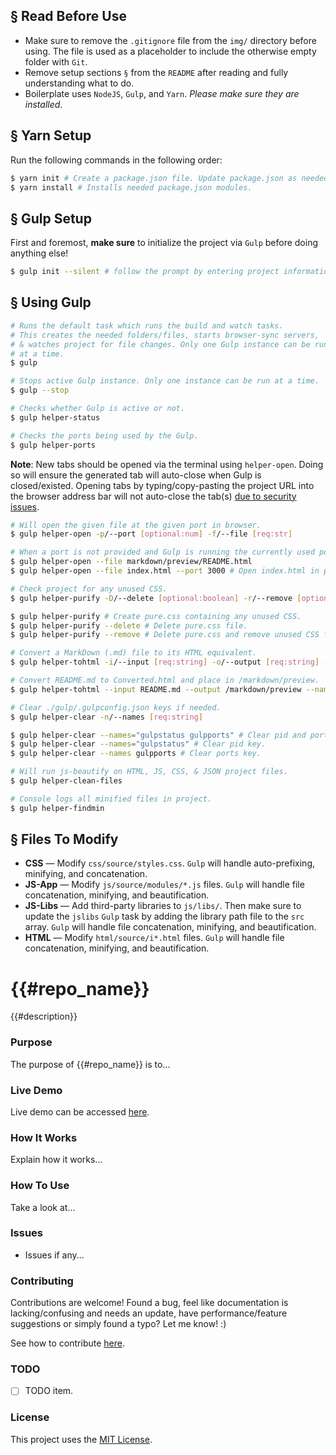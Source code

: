 ## § Read Before Use
* Make sure to remove the `.gitignore` file from the `img/` directory before using. The file is used as a placeholder to include the otherwise empty folder with `Git`.
* Remove setup sections `§` from the `README` after reading and fully understanding what to do.
* Boilerplate uses `NodeJS`, `Gulp`, and `Yarn`. *Please make sure they are installed*.

## § Yarn Setup
Run the following commands in the following order:

```bash
$ yarn init # Create a package.json file. Update package.json as needed.
$ yarn install # Installs needed package.json modules.
```

## § Gulp Setup

First and foremost, **make sure** to initialize the project via `Gulp` before doing anything else!

```bash
$ gulp init --silent # follow the prompt by entering project information.
```

## § Using Gulp

```bash
# Runs the default task which runs the build and watch tasks. 
# This creates the needed folders/files, starts browser-sync servers, 
# & watches project for file changes. Only one Gulp instance can be run
# at a time.
$ gulp

# Stops active Gulp instance. Only one instance can be run at a time.
$ gulp --stop
```

```bash
# Checks whether Gulp is active or not.
$ gulp helper-status
```

```bash
# Checks the ports being used by the Gulp.
$ gulp helper-ports
```

**Note**: New tabs should be opened via the terminal using `helper-open`. Doing so will ensure the generated tab will auto-close when Gulp is closed/existed. Opening tabs by typing/copy-pasting the project URL into the browser address bar will not auto-close the tab(s) [due to security issues](https://stackoverflow.com/questions/19761241/window-close-and-self-close-do-not-close-the-window-in-chrome).

```bash
# Will open the given file at the given port in browser.
$ gulp helper-open -p/--port [optional:num] -f/--file [req:str]

# When a port is not provided and Gulp is running the currently used port by Gulp will be used.
$ gulp helper-open --file markdown/preview/README.html
$ gulp helper-open --file index.html --port 3000 # Open index.html in port 3000.
```

```bash
# Check project for any unused CSS.
$ gulp helper-purify -D/--delete [optional:boolean] -r/--remove [optional:boolean]

$ gulp helper-purify # Create pure.css containing any unused CSS.
$ gulp helper-purify --delete # Delete pure.css file.
$ gulp helper-purify --remove # Delete pure.css and remove unused CSS from /css/source/styles.css.
```

```bash
# Convert a MarkDown (.md) file to its HTML equivalent.
$ gulp helper-tohtml -i/--input [req:string] -o/--output [req:string] -n/--name [optional:string]

# Convert README.md to Converted.html and place in /markdown/preview.
$ gulp helper-tohtml --input README.md --output /markdown/preview --name Converted.html
```

```bash
# Clear ./gulp/.gulpconfig.json keys if needed.
$ gulp helper-clear -n/--names [req:string]

$ gulp helper-clear --names="gulpstatus gulpports" # Clear pid and ports keys.
$ gulp helper-clear --names="gulpstatus" # Clear pid key.
$ gulp helper-clear --names gulpports # Clear ports key.
```

```bash
# Will run js-beautify on HTML, JS, CSS, & JSON project files.
$ gulp helper-clean-files 
```

```bash
# Console logs all minified files in project.
$ gulp helper-findmin 
```

## § Files To Modify
* **CSS** &mdash; Modify `css/source/styles.css`. `Gulp` will handle auto-prefixing, minifying, and concatenation.
* **JS-App** &mdash; Modify `js/source/modules/*.js` files. `Gulp` will handle file concatenation, minifying, and beautification.
* **JS-Libs** &mdash; Add third-party libraries to `js/libs/`. Then make sure to update the `jslibs` `Gulp` task by adding the library path file to the `src` array. `Gulp` will handle file concatenation, minifying, and beautification.
* **HTML** &mdash; Modify `html/source/i*.html` files. `Gulp` will handle file concatenation, minifying, and beautification.

# {{#repo_name}}

{{#description}}

### Purpose

The purpose of {{#repo_name}} is to...

### Live Demo

Live demo can be accessed [here](https://{{#git_id}}.github.io/{{#repo_name}}/).

### How It Works

Explain how it works...

### How To Use

Take a look at...

### Issues

* Issues if any...

### Contributing

Contributions are welcome! Found a bug, feel like documentation is lacking/confusing and needs an update, have performance/feature suggestions or simply found a typo? Let me know! :)

See how to contribute [here](https://github.com/{{#git_id}}/{{#repo_name}}/blob/master/CONTRIBUTING.md).

### TODO

- [ ] TODO item.

### License

This project uses the [MIT License](https://github.com/{{#git_id}}/{{#repo_name}}/blob/master/LICENSE.txt).
